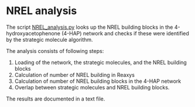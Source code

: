 # NREL analysis 

The script [NREL_analysis.py] looks up the NREL building blocks in the 4-hydroxyacetophenone (4-HAP) network and checks if these were identified by the strategic molecule algorithm.  

The analysis consists of following steps:
1. Loading of the network, the strategic molecules, and the NREL building blocks
2. Calculation of number of NREL building in Reaxys
3. Calculation of number of NREL building blocks in the 4-HAP network
4. Overlap between strategic molecules and NREL building blocks. 

The results are documented in a text file.



[NREL_analysis.py]: https://github.com/Jana-Marie-Weber/strategic_molecules/blob/master/3_screening/NREL/NREL_analysis.py

